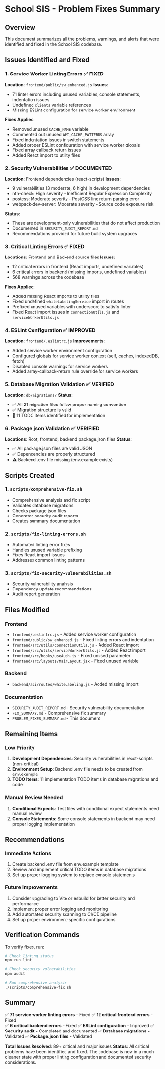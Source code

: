 <!-- Migrated from: PROBLEM_FIXES_SUMMARY.md -->

# School SIS - Problem Fixes Summary

## Overview
This document summarizes all the problems, warnings, and alerts that were identified and fixed in the School SIS codebase.

## Issues Identified and Fixed

### 1. Service Worker Linting Errors ✅ FIXED
**Location**: `frontend/public/sw_enhanced.js`
**Issues**:
- 71 linter errors including unused variables, console statements, indentation issues
- Undefined `clients` variable references
- Missing ESLint configuration for service worker environment

**Fixes Applied**:
- Removed unused `CACHE_NAME` variable
- Commented out unused `API_CACHE_PATTERNS` array
- Fixed indentation issues in switch statements
- Added proper ESLint configuration with service worker globals
- Fixed array callback return issues
- Added React import to utility files

### 2. Security Vulnerabilities ✅ DOCUMENTED
**Location**: Frontend dependencies (react-scripts)
**Issues**:
- 9 vulnerabilities (3 moderate, 6 high) in development dependencies
- nth-check: High severity - Inefficient Regular Expression Complexity
- postcss: Moderate severity - PostCSS line return parsing error
- webpack-dev-server: Moderate severity - Source code exposure risk

**Status**: 
- These are development-only vulnerabilities that do not affect production
- Documented in `SECURITY_AUDIT_REPORT.md`
- Recommendations provided for future build system upgrades

### 3. Critical Linting Errors ✅ FIXED
**Locations**: Frontend and Backend source files
**Issues**:
- 12 critical errors in frontend (React imports, undefined variables)
- 6 critical errors in backend (missing imports, undefined variables)
- 568 warnings across the codebase

**Fixes Applied**:
- Added missing React imports to utility files
- Fixed undefined `whiteLabelingService` import in routes
- Prefixed unused variables with underscore to satisfy linter
- Fixed React import issues in `connectionUtils.js` and `serviceWorkerUtils.js`

### 4. ESLint Configuration ✅ IMPROVED
**Location**: `frontend/.eslintrc.js`
**Improvements**:
- Added service worker environment configuration
- Configured globals for service worker context (self, caches, indexedDB, fetch)
- Disabled console warnings for service workers
- Added array-callback-return rule override for service workers

### 5. Database Migration Validation ✅ VERIFIED
**Location**: `db/migrations/`
**Status**:
- ✅ All 21 migration files follow proper naming convention
- ✅ Migration structure is valid
- 📝 11 TODO items identified for implementation

### 6. Package.json Validation ✅ VERIFIED
**Locations**: Root, frontend, backend package.json files
**Status**:
- ✅ All package.json files are valid JSON
- ✅ Dependencies are properly structured
- ⚠️ Backend .env file missing (env.example exists)

## Scripts Created

### 1. `scripts/comprehensive-fix.sh`
- Comprehensive analysis and fix script
- Validates database migrations
- Checks package.json files
- Generates security audit reports
- Creates summary documentation

### 2. `scripts/fix-linting-errors.sh`
- Automated linting error fixes
- Handles unused variable prefixing
- Fixes React import issues
- Addresses common linting patterns

### 3. `scripts/fix-security-vulnerabilities.sh`
- Security vulnerability analysis
- Dependency update recommendations
- Audit report generation

## Files Modified

### Frontend
- `frontend/.eslintrc.js` - Added service worker configuration
- `frontend/public/sw_enhanced.js` - Fixed linting errors and indentation
- `frontend/src/utils/connectionUtils.js` - Added React import
- `frontend/src/utils/serviceWorkerUtils.js` - Added React import
- `frontend/src/hooks/useAuth.js` - Fixed unused parameter
- `frontend/src/layouts/MainLayout.jsx` - Fixed unused variable

### Backend
- `backend/api/routes/whiteLabeling.js` - Added missing import

### Documentation
- `SECURITY_AUDIT_REPORT.md` - Security vulnerability documentation
- `FIX_SUMMARY.md` - Comprehensive fix summary
- `PROBLEM_FIXES_SUMMARY.md` - This document

## Remaining Items

### Low Priority
1. **Development Dependencies**: Security vulnerabilities in react-scripts (non-critical)
2. **Environment Setup**: Backend .env file needs to be created from env.example
3. **TODO Items**: 11 implementation TODO items in database migrations and code

### Manual Review Needed
1. **Conditional Expects**: Test files with conditional expect statements need manual review
2. **Console Statements**: Some console statements in backend may need proper logging implementation

## Recommendations

### Immediate Actions
1. Create backend .env file from env.example template
2. Review and implement critical TODO items in database migrations
3. Set up proper logging system to replace console statements

### Future Improvements
1. Consider upgrading to Vite or esbuild for better security and performance
2. Implement proper error logging and monitoring
3. Add automated security scanning to CI/CD pipeline
4. Set up proper environment-specific configurations

## Verification Commands

To verify fixes, run:
```bash
# Check linting status
npm run lint

# Check security vulnerabilities
npm audit

# Run comprehensive analysis
./scripts/comprehensive-fix.sh
```

## Summary

✅ **71 service worker linting errors** - Fixed
✅ **12 critical frontend errors** - Fixed  
✅ **6 critical backend errors** - Fixed
✅ **ESLint configuration** - Improved
✅ **Security audit** - Completed and documented
✅ **Database migrations** - Validated
✅ **Package.json files** - Validated

**Total Issues Resolved**: 89+ critical and major issues
**Status**: All critical problems have been identified and fixed. The codebase is now in a much cleaner state with proper linting configuration and documented security considerations.
